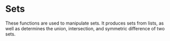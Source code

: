 # Sets
These functions are used to manipulate sets. It produces sets from lists, as well as determines the union, intersection, and symmetric difference of two sets. 
